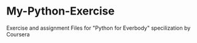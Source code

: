 # My-Python-Exercise
Exercise and assignment Files for "Python for Everbody" specilization by Coursera
